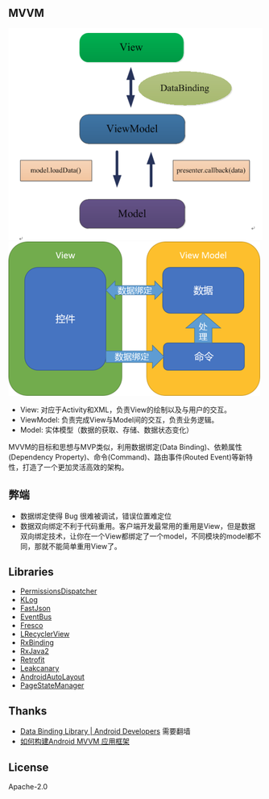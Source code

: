 ## MVVM
![screenshot_1](./images/mvvm.png)
![screenshot_1](./images/databinding.png)

- View: 对应于Activity和XML，负责View的绘制以及与用户的交互。
- ViewModel: 负责完成View与Model间的交互，负责业务逻辑。
- Model: 实体模型（数据的获取、存储、数据状态变化）

MVVM的目标和思想与MVP类似，利用数据绑定(Data Binding)、依赖属性(Dependency Property)、命令(Command)、路由事件(Routed Event)等新特性，打造了一个更加灵活高效的架构。

## 弊端 ##
- 数据绑定使得 Bug 很难被调试，错误位置难定位
- 数据双向绑定不利于代码重用。客户端开发最常用的重用是View，但是数据双向绑定技术，让你在一个View都绑定了一个model，不同模块的model都不同，那就不能简单重用View了。 


## Libraries
- [PermissionsDispatcher](https://github.com/hotchemi/PermissionsDispatcher)
- [KLog](https://github.com/ZhaoKaiQiang/KLog)
- [FastJson](https://github.com/alibaba/fastjson)
- [EventBus](https://github.com/greenrobot/EventBus)
- [Fresco](https://github.com/facebook/fresco)
- [LRecyclerView](https://github.com/jdsjlzx/LRecyclerView)
- [RxBinding](https://github.com/JakeWharton/RxBinding)
- [RxJava2](https://github.com/ReactiveX/RxJava)
- [Retrofit](https://github.com/square/retrofit)
- [Leakcanary](https://github.com/square/leakcanary)
- [AndroidAutoLayout](https://github.com/hongyangAndroid/AndroidAutoLayout)
- [PageStateManager](https://github.com/hss01248/PageStateManager)


## Thanks
- [Data Binding Library | Android Developers](https://developer.android.com/topic/libraries/data-binding/index.html) 需要翻墙
- [如何构建Android MVVM 应用框架](http://tech.meituan.com/android_mvvm.html)

## License
   Apache-2.0
